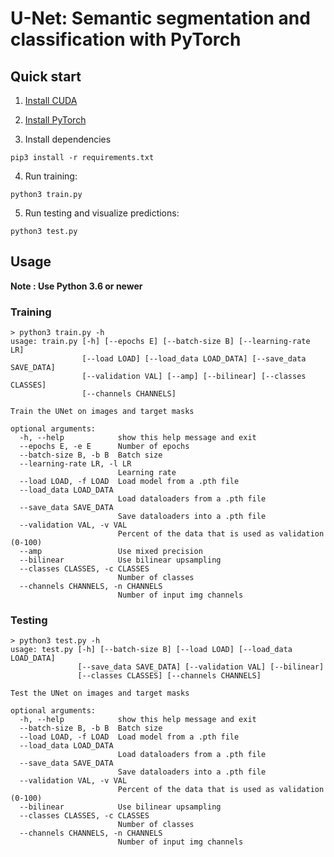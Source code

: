 # U-Net: Semantic segmentation and classification with PyTorch

## Quick start

1. [Install CUDA](https://developer.nvidia.com/cuda-downloads)

2. [Install PyTorch](https://pytorch.org/get-started/locally/)

3. Install dependencies
```
pip3 install -r requirements.txt
```

4. Run training:
```
python3 train.py
```
5. Run testing and visualize predictions:
```
python3 test.py
```

## Usage
**Note : Use Python 3.6 or newer**

### Training

```console
> python3 train.py -h
usage: train.py [-h] [--epochs E] [--batch-size B] [--learning-rate LR]
                [--load LOAD] [--load_data LOAD_DATA] [--save_data SAVE_DATA]
                [--validation VAL] [--amp] [--bilinear] [--classes CLASSES]
                [--channels CHANNELS]

Train the UNet on images and target masks

optional arguments:
  -h, --help            show this help message and exit
  --epochs E, -e E      Number of epochs
  --batch-size B, -b B  Batch size
  --learning-rate LR, -l LR
                        Learning rate
  --load LOAD, -f LOAD  Load model from a .pth file
  --load_data LOAD_DATA
                        Load dataloaders from a .pth file
  --save_data SAVE_DATA
                        Save dataloaders into a .pth file
  --validation VAL, -v VAL
                        Percent of the data that is used as validation (0-100)
  --amp                 Use mixed precision
  --bilinear            Use bilinear upsampling
  --classes CLASSES, -c CLASSES
                        Number of classes
  --channels CHANNELS, -n CHANNELS
                        Number of input img channels

```
### Testing
```console
> python3 test.py -h
usage: test.py [-h] [--batch-size B] [--load LOAD] [--load_data LOAD_DATA]
               [--save_data SAVE_DATA] [--validation VAL] [--bilinear]
               [--classes CLASSES] [--channels CHANNELS]

Test the UNet on images and target masks

optional arguments:
  -h, --help            show this help message and exit
  --batch-size B, -b B  Batch size
  --load LOAD, -f LOAD  Load model from a .pth file
  --load_data LOAD_DATA
                        Load dataloaders from a .pth file
  --save_data SAVE_DATA
                        Save dataloaders into a .pth file
  --validation VAL, -v VAL
                        Percent of the data that is used as validation (0-100)
  --bilinear            Use bilinear upsampling
  --classes CLASSES, -c CLASSES
                        Number of classes
  --channels CHANNELS, -n CHANNELS
                        Number of input img channels

```

